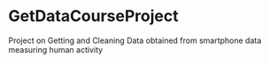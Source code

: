 # GetDataCourseProject
Project on Getting and Cleaning Data obtained from smartphone data measuring human activity
